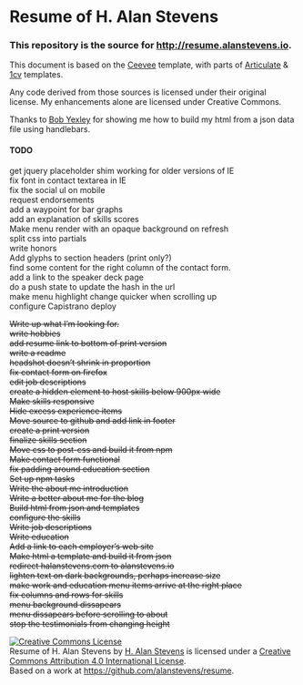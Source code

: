 Resume of H. Alan Stevens
=========================

### This repository is the source for http://resume.alanstevens.io.  

This document is based on the [Ceevee](http://www.styleshout.com/free-templates/ceevee/) template, with parts of [Articulate](https://wrapbootstrap.com/theme/articulate-resume-portfolio-WB0N5LC7P) &
[1cv](http://themeforest.net/item/1cv-one-page-responsive-resume-template/6696960) templates.

Any code derived from those sources is licensed under their original license. My enhancements alone are licensed under Creative Commons.

Thanks to [Bob Yexley](https://github.com/ryexley/resume) for showing me how to build my html from a json data file using handlebars.

#### TODO
get jquery placeholder shim working for older versions of IE  
fix font in contact textarea in IE  
fix the social ul on mobile  
request endorsements  
add a waypoint for bar graphs  
add an explanation of skills scores  
Make menu render with an opaque background on refresh  
split css into partials  
write honors  
Add glyphs to section headers (print only?)  
find some content for the right column of the contact form.  
add a link to the speaker deck page  
do a push state to update the hash in the url  
make menu highlight change quicker when scrolling up  
configure Capistrano deploy  

~~Write up what I’m looking for.~~  
~~write hobbies~~  
~~add resume link to bottom of print version~~  
~~write a readme~~  
~~headshot doesn’t shrink in proportion~~  
~~fix contact form on firefox~~  
~~edit job descriptions~~  
~~create a hidden element to host skills below 900px wide~~  
~~Make skills responsive~~  
~~Hide excess experience items~~  
~~Move source to github and add link in footer~~  
~~create a print version~~  
~~finalize skills section~~  
~~Move css to post-css and build it from npm~~  
~~Make contact form functional~~  
~~fix padding around education section~~  
~~Set up npm tasks~~  
~~Write the about me introduction~~  
~~Write a better about me for the blog~~  
~~Build html from json and templates~~  
~~configure the skills~~  
~~Write job descriptions~~  
~~Write education~~  
~~Add a link to each employer’s web site~~  
~~Make html a template and build it from json~~  
~~redirect halanstevens.com to alanstevens.io~~  
~~lighten text on dark backgrounds, perhaps increase size~~  
~~make work and education menu items arrive at the right place~~  
~~fix columns and rows for skills~~  
~~menu background dissapears~~  
~~menu dissapears before scrolling to about~~  
~~stop the testimonials from changing height~~  

<a rel="license" href="http://creativecommons.org/licenses/by/4.0/"><img alt="Creative Commons License" style="border-width:0" src="https://i.creativecommons.org/l/by/4.0/88x31.png" /></a><br /><span xmlns:dct="http://purl.org/dc/terms/" href="http://purl.org/dc/dcmitype/Text" property="dct:title" rel="dct:type">Resume of H. Alan Stevens</span> by <a xmlns:cc="http://creativecommons.org/ns#" href="http://alanstevens.io" property="cc:attributionName" rel="cc:attributionURL">H. Alan Stevens</a> is licensed under a <a rel="license" href="http://creativecommons.org/licenses/by/4.0/">Creative Commons Attribution 4.0 International License</a>.<br />Based on a work at <a xmlns:dct="http://purl.org/dc/terms/" href=".https://github.com/alanstevens/resume" rel="dct:source">https://github.com/alanstevens/resume</a>.
